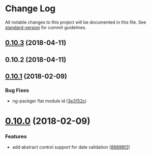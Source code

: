 # Change Log

All notable changes to this project will be documented in this file. See [standard-version](https://github.com/conventional-changelog/standard-version) for commit guidelines.

<a name="0.10.3"></a>
## [0.10.3](https://github.com/anjmao/ng-validators/compare/v0.10.2...v0.10.3) (2018-04-11)



<a name="0.10.2"></a>
## 0.10.2 (2018-04-11)



<a name="0.10.1"></a>
## [0.10.1](https://github.com/ng-validators/ng-validators/compare/v0.10.0...v0.10.1) (2018-02-09)


### Bug Fixes

* ng-packger flat module id ([3e3152c](https://github.com/ng-validators/ng-validators/commit/3e3152c))



<a name="0.10.0"></a>
# [0.10.0](https://github.com/ng-validators/ng-validators/compare/3.0.1...0.10.0) (2018-02-09)


### Features

* add abstract control support for date validation ([89898f2](https://github.com/ng-validators/ng-validators/commit/89898f2))
